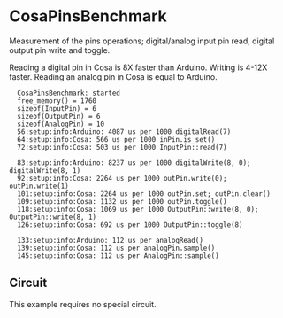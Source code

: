 CosaPinsBenchmark
=================

Measurement of the pins operations; digital/analog input pin read,
digital output pin write and toggle. 

Reading a digital pin in Cosa is 8X faster than Arduino. Writing is
4-12X faster. Reading an analog pin in Cosa is equal to Arduino.

      CosaPinsBenchmark: started  
      free_memory() = 1760  
      sizeof(InputPin) = 6  
      sizeof(OutputPin) = 6  
      sizeof(AnalogPin) = 10  
      56:setup:info:Arduino: 4087 us per 1000 digitalRead(7)  
      64:setup:info:Cosa: 566 us per 1000 inPin.is_set()  
      72:setup:info:Cosa: 503 us per 1000 InputPin::read(7)  

      83:setup:info:Arduino: 8237 us per 1000 digitalWrite(8, 0); digitalWrite(8, 1)  
      92:setup:info:Cosa: 2264 us per 1000 outPin.write(0); outPin.write(1)  
      101:setup:info:Cosa: 2264 us per 1000 outPin.set; outPin.clear()  
      109:setup:info:Cosa: 1132 us per 1000 outPin.toggle()  
      118:setup:info:Cosa: 1069 us per 1000 OutputPin::write(8, 0); OutputPin::write(8, 1)  
      126:setup:info:Cosa: 692 us per 1000 OutputPin::toggle(8)  

      133:setup:info:Arduino: 112 us per analogRead()  
      139:setup:info:Cosa: 112 us per analogPin.sample()  
      145:setup:info:Cosa: 112 us per AnalogPin::sample()  

Circuit
-------
This example requires no special circuit. 




